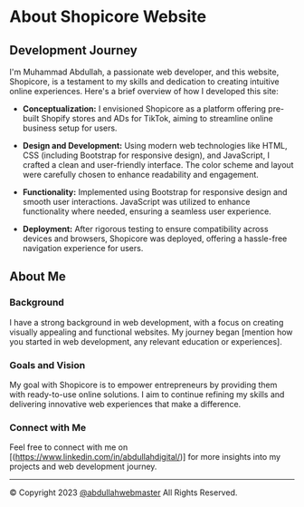 # About Shopicore Website

## Development Journey

I'm Muhammad Abdullah, a passionate web developer, and this website, Shopicore, is a testament to my skills and dedication to creating intuitive online experiences. Here's a brief overview of how I developed this site:

- **Conceptualization:** I envisioned Shopicore as a platform offering pre-built Shopify stores and ADs for TikTok, aiming to streamline online business setup for users.
  
- **Design and Development:** Using modern web technologies like HTML, CSS (including Bootstrap for responsive design), and JavaScript, I crafted a clean and user-friendly interface. The color scheme and layout were carefully chosen to enhance readability and engagement.

- **Functionality:** Implemented using Bootstrap for responsive design and smooth user interactions. JavaScript was utilized to enhance functionality where needed, ensuring a seamless user experience.

- **Deployment:** After rigorous testing to ensure compatibility across devices and browsers, Shopicore was deployed, offering a hassle-free navigation experience for users.

## About Me

### Background

I have a strong background in web development, with a focus on creating visually appealing and functional websites. My journey began [mention how you started in web development, any relevant education or experiences].

### Goals and Vision

My goal with Shopicore is to empower entrepreneurs by providing them with ready-to-use online solutions. I aim to continue refining my skills and delivering innovative web experiences that make a difference.

### Connect with Me

Feel free to connect with me on [(https://www.linkedin.com/in/abdullahdigital/)] for more insights into my projects and web development journey.

---

© Copyright 2023 [@abdullahwebmaster](https://www.instagram.com/abdullahwebmaster/)
All Rights Reserved.
